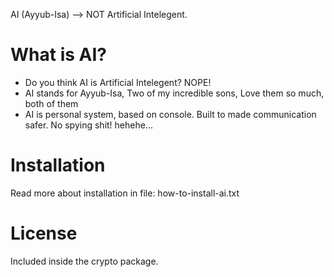 AI (Ayyub-Isa) --> NOT Artificial Intelegent.

# What is AI?
- Do you think AI is Artificial Intelegent? NOPE!
- AI stands for Ayyub-Isa, Two of my incredible sons, Love them so much, both of them
- AI is personal system, based on console. Built to made communication safer. No spying shit! hehehe...

# Installation
Read more about installation in file: how-to-install-ai.txt

# License
Included inside the crypto package.


